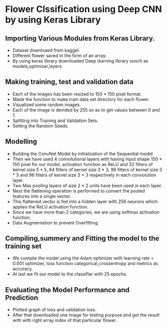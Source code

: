 # Flower Clssification using Deep CNN by using Keras Library

## Importing Various Modules from Keras Library.
* Dataset downloaed from kaggel.
* Different flower saved in the form of an array.
* By using keras library downloaded Deep learning library sunch as models,optimizer,layers.

## Making training, test and validation data
* Each of the images has been resized to 150 * 150 pixel format.
* Made the function to make train data set directory for each flower.
* Visualized some random images.
* Each of the image is devided by 255 so as to get values between 0 and 1.
* Splitting into Training and Validation Sets. 
* Setting the Random Seeds.

## Modelling
* Building the ConvNet Model by initialization of the Sequential model.
* Then we have used 4 convolutional layers with having input shape 150 * 150 pixel for our model, activation function as ReLU and 32 filters of kernel size 5 * 5, 64 filters of kernel size 3 * 3, 96 filters of kernel size 3 * 3 and 96 filters of kernel size 3 * 3 respectively in each convolution layer.
* Two Max pooling layers of size 2 * 2 units have been used in each layer.
* Next the flattening operation is performed to convert the pooled features into a single vector.
* This flattened vector is fed into a hidden layer with 256 neurons which applies the ReLU activation function.
* Since we have more than 2 categories, we are using softmax activation function.
* Data Augmentation to prevent Overfitting.

## Compiling,summery and Fitting the model to the training set
* We compile the model using the Adam optimizer with learning rate = 0.001 optimizer, loss function categorical_crossentropy and metrics as accuracy.
* At last we fit our model to the classifier with 25 epochs.

## Evaluating the Model Performance and Prediction
* Plotted graph of loss and validation loss.
* After that downloaded one image for testing purpose and got the result with with right array index of that particular flower.
